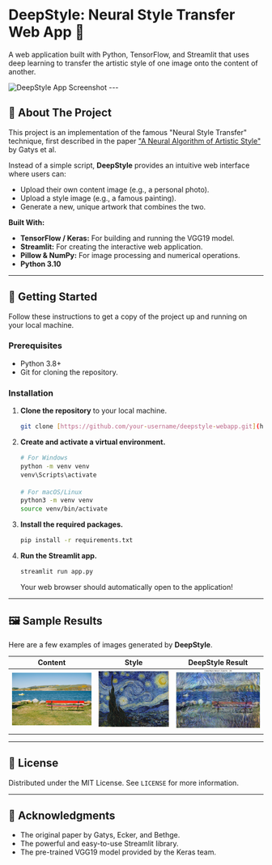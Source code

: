 # DeepStyle: Neural Style Transfer Web App 🎨

A web application built with Python, TensorFlow, and Streamlit that uses deep learning to transfer the artistic style of one image onto the content of another.

![DeepStyle App Screenshot](assets/screenshot.png) ---

## 🌟 About The Project

This project is an implementation of the famous "Neural Style Transfer" technique, first described in the paper ["A Neural Algorithm of Artistic Style"](https://arxiv.org/abs/1508.06576) by Gatys et al.

Instead of a simple script, **DeepStyle** provides an intuitive web interface where users can:
* Upload their own content image (e.g., a personal photo).
* Upload a style image (e.g., a famous painting).
* Generate a new, unique artwork that combines the two.

**Built With:**
* **TensorFlow / Keras:** For building and running the VGG19 model.
* **Streamlit:** For creating the interactive web application.
* **Pillow & NumPy:** For image processing and numerical operations.
* **Python 3.10**

---

## 🚀 Getting Started

Follow these instructions to get a copy of the project up and running on your local machine.

### Prerequisites

* Python 3.8+
* Git for cloning the repository.

### Installation

1.  **Clone the repository** to your local machine.
    ```sh
    git clone [https://github.com/your-username/deepstyle-webapp.git](https://github.com/your-username/deepstyle-webapp.git) cd deepstyle-webapp
    ```

2.  **Create and activate a virtual environment.**
    ```sh
    # For Windows
    python -m venv venv
    venv\Scripts\activate

    # For macOS/Linux
    python3 -m venv venv
    source venv/bin/activate
    ```

3.  **Install the required packages.**
    ```sh
    pip install -r requirements.txt
    ```

4.  **Run the Streamlit app.**
    ```sh
    streamlit run app.py
    ```
    Your web browser should automatically open to the application!

---

## 🖼️ Sample Results

Here are a few examples of images generated by **DeepStyle**.

| Content | Style | DeepStyle Result |
| :---: | :---: | :---: |
| ![Content Image of Delhi](assets/content.jpg) | ![Style Image The Starry Night](assets/style.jpg) | ![Result of Delhi in Starry Night style](assets/deepstyle_output.jpg) |
| | | |

---

## 📜 License

Distributed under the MIT License. See `LICENSE` for more information.

---

## 🙏 Acknowledgments

* The original paper by Gatys, Ecker, and Bethge.
* The powerful and easy-to-use Streamlit library.
* The pre-trained VGG19 model provided by the Keras team.

````